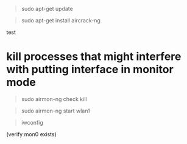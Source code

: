 > sudo apt-get update

> sudo apt-get install aircrack-ng

test
# kill processes that might interfere with putting interface in monitor mode
>sudo airmon-ng check kill

>sudo airmon-ng start wlan1

>iwconfig

(verify mon0 exists)
